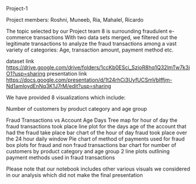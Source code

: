 Project-1

Project members: Roshni, Muneeb, Ria, Mahalel, Ricardo

The topic selected by our Project team 8 is surrounding fraudulent e-commerce transactions
With two data sets merged, we filtered out the legitimate transactions to analyze the fraud transactions among a vast variety of categories: Age, transaction amount, payment method etc.

dataset link https://drive.google.com/drive/folders/1ccKb0ESci_SzjoR8hq1Q32lmTw7k3iO1?usp=sharing
presentation link https://docs.google.com/presentation/d/1t24rhCi3UyfUCSmVbIffjm-Nd1amloydEnNq3K1J7rM/edit?usp=sharing

We have provided 8 visualizations which include:

Number of customers by product category and age group

Fraud Transactions vs Account Age Days
Tree map for hour of day the fraud transactions took place
line plot for the days age of the account that had the fraud take place
bar chart of the hour of day fraud took place over the 24 hour daily window
Pie chart of method of payments used for fraud
box plots for fraud and non fraud transactions
bar chart for number of customers by product category and age group
2 line plots outlining payment methods used in fraud transactions

Please note that our notebook includes other various visuals we considered in our analysis which did not make the final presentation